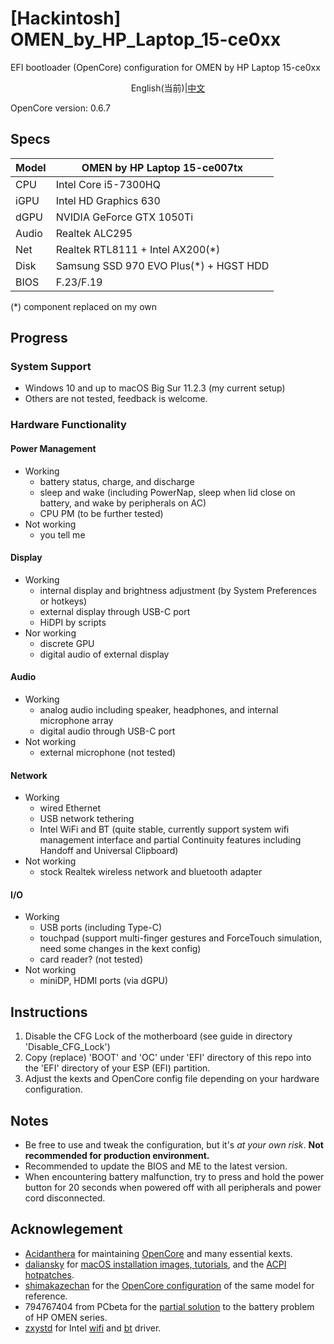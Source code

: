 # [Hackintosh] OMEN_by_HP_Laptop_15-ce0xx
EFI bootloader (OpenCore) configuration for OMEN by HP Laptop 15-ce0xx

<p><center>English(当前)|<a href="https://github.com/besscroft/HP-OMEN-3-Hackintosh/blob/master/zh_CN_README.md">中文</a></center></p>

OpenCore version: 0.6.7

## Specs
| Model | OMEN by HP Laptop 15-ce007tx           |
| ----- | -------------------------------------- |
| CPU   | Intel Core i5-7300HQ                   |
| iGPU  | Intel HD Graphics 630                  |
| dGPU  | NVIDIA GeForce GTX 1050Ti              |
| Audio | Realtek ALC295                         |
| Net   | Realtek RTL8111 + Intel AX200(*)       |
| Disk  | Samsung SSD 970 EVO Plus(*) + HGST HDD |
| BIOS  | F.23/F.19                                   |

(*) component replaced on my own

## Progress
### System Support
- Windows 10 and up to macOS Big Sur 11.2.3 (my current setup)
- Others are not tested, feedback is welcome.

### Hardware Functionality
#### Power Management
- Working
    - battery status, charge, and discharge
    - sleep and wake (including PowerNap, sleep when lid close on battery, and wake by peripherals on AC)
    - CPU PM (to be further tested)
- Not working
    - you tell me

#### Display
- Working
    - internal display and brightness adjustment (by System Preferences or hotkeys)
    - external display through USB-C port
    - HiDPI by scripts
- Nor working
    - discrete GPU
    - digital audio of external display

#### Audio
- Working
    - analog audio including speaker, headphones, and internal microphone array
    - digital audio through USB-C port
- Not working
    - external microphone (not tested)

#### Network
- Working
    - wired Ethernet
    - USB network tethering
    - Intel WiFi and BT (quite stable, currently support system wifi management interface and partial Continuity features including Handoff and Universal Clipboard)
- Not working
    - stock Realtek wireless network and bluetooth adapter

#### I/O
- Working
    - USB ports (including Type-C)
    - touchpad (support multi-finger gestures and ForceTouch simulation, need some changes in the kext config)
    - card reader? (not tested)
- Not working
    - miniDP, HDMI ports (via dGPU)

## Instructions
1. Disable the CFG Lock of the motherboard (see guide in directory 'Disable_CFG_Lock')
2. Copy (replace) 'BOOT' and 'OC' under 'EFI' directory of this repo into the 'EFI' directory of your ESP (EFI) partition.
3. Adjust the kexts and OpenCore config file depending on your hardware configuration.

## Notes
- Be free to use and tweak the configuration, but it's *at your own risk*. **Not recommended for production environment.**
- Recommended to update the BIOS and ME to the latest version.
- When encountering battery malfunction, try to press and hold the power button for 20 seconds when powered off with all peripherals and power cord disconnected.

## Acknowlegement
- [Acidanthera](https://github.com/acidanthera) for maintaining [OpenCore](https://github.com/acidanthera/OpenCorePkg) and many essential kexts.
- [daliansky](https://github.com/daliansky) for [macOS installation images, tutorials](https://blog.daliansky.net/), and the [ACPI hotpatches](https://github.com/daliansky/OC-little).
- [shimakazechan](https://github.com/shimakazechan) for the [OpenCore configuration](https://github.com/shimakazechan/OMEN-by-HP-3-Hackintosh) of the same model for reference.
- 794767404 from PCbeta for the [partial solution](http://bbs.pcbeta.com/viewthread-1702113-1-1.html) to the battery problem of HP OMEN series.
- [zxystd](https://github.com/zxystd) for Intel [wifi](https://github.com/zxystd/itlwm) and [bt](https://github.com/zxystd/IntelBluetoothFirmware) driver.

